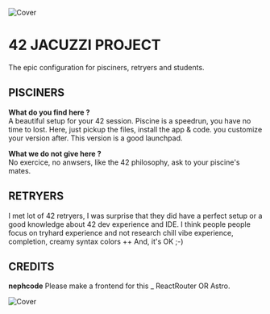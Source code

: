 ![Cover](https://github.com/nephcode/42-nephcode/blob/main/.github/images/readmeHeader.png)

# 42 JACUZZI PROJECT
The epic configuration for pisciners, retryers and students. 

## PISCINERS

**What do you find here ?**   
A beautiful setup for your 42 session. Piscine is a speedrun, you have no time to lost. Here, just pickup the files, install the app & code. you customize your version after. This version is a good launchpad.

**What we do not give here ?**   
No exercice, no anwsers, like the 42 philosophy, ask to your piscine's mates. 

## RETRYERS
I met lot of 42 retryers, I was surprise that they did have a perfect setup or a good knowledge about 42 dev experience and IDE. I think people people focus on tryhard experience and not research chill vibe experience, completion, creamy syntax colors ++
And, it's OK ;-)


## CREDITS
**nephcode** 
Please make a frontend for this _ ReactRouter OR Astro.


![Cover](https://github.com/nephcode/42-nephcode/blob/main/.github/images/readmeFooter.png)
